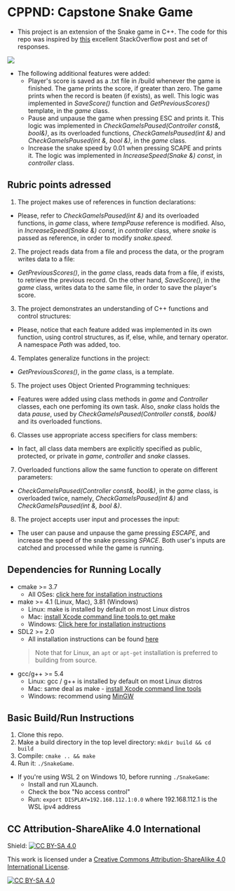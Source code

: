 # CPPND: Capstone Snake Game

* This project is an extension of the Snake game in C++. The code for this repo was inspired by [this](https://codereview.stackexchange.com/questions/212296/snake-game-in-c-with-sdl) excellent StackOverflow post and set of responses.

<img src="snake_game.gif"/>

* The following additional features were added:
  * Player's score is saved as a .txt file in /build whenever the game is finished. The game prints the score, if greater than zero. The game prints when the record is beaten (if exists), as well. This logic was implemented in *SaveScore()* function and *GetPreviousScores()* template, in the *game* class.
  * Pause and unpause the game when pressing ESC and prints it. This logic was implemented in *CheckGameIsPaused(Controller const&, bool&)*, as its overloaded functions, *CheckGameIsPaused(int &)* and *CheckGameIsPaused(int &, bool &)*, in the *game* class.
  * Increase the snake speed by 0.01 when pressing SCAPE and prints it. The logic was implemented in *IncreaseSpeed(Snake &) const*, in *controller* class.

## Rubric points adressed
1. The project makes use of references in function declarations:
  * Please, refer to *CheckGameIsPaused(int &)* and its overloaded functions, in *game* class, where *tempPause* reference is modified. Also, in *IncreaseSpeed(Snake &) const*, in *controller* class, where *snake* is passed as reference, in order to modify *snake.speed*.
2. The project reads data from a file and process the data, or the program writes data to a file: 
  * *GetPreviousScores()*, in the *game* class, reads data from a file, if exists, to retrieve the previous record. On the other hand, *SaveScore()*, in the *game* class, writes data to the same file, in order to save the player's score.
3. The project demonstrates an understanding of C++ functions and control structures:
  * Please, notice that each feature added was implemented in its own function, using control structures, as if, else, while, and ternary operator. A namespace *Path* was added, too.
4. Templates generalize functions in the project:
  *  *GetPreviousScores()*, in the *game* class, is a template.
5. The project uses Object Oriented Programming techniques:
  * Features were added using class methods in *game* and *Controller* classes, each one perfoming its own task. Also, *snake* class holds the data *pause*, used by *CheckGameIsPaused(Controller const&, bool&)* and its overloaded functions.
6. Classes use appropriate access specifiers for class members:
  * In fact, all class data members are explicitly specified as public, protected, or private in *game*, *controller* and *snake* classes.
7. Overloaded functions allow the same function to operate on different parameters:
  * *CheckGameIsPaused(Controller const&, bool&)*, in the *game* class, is overloaded twice, namely, *CheckGameIsPaused(int &)* and *CheckGameIsPaused(int &, bool &)*.
8. The project accepts user input and processes the input:
  * The user can pause and unpause the game pressing *ESCAPE*, and increase the speed of the snake pressing *SPACE*. Both user's inputs are catched and processed while the game is running.  

## Dependencies for Running Locally
* cmake >= 3.7
  * All OSes: [click here for installation instructions](https://cmake.org/install/)
* make >= 4.1 (Linux, Mac), 3.81 (Windows)
  * Linux: make is installed by default on most Linux distros
  * Mac: [install Xcode command line tools to get make](https://developer.apple.com/xcode/features/)
  * Windows: [Click here for installation instructions](http://gnuwin32.sourceforge.net/packages/make.htm)
* SDL2 >= 2.0
  * All installation instructions can be found [here](https://wiki.libsdl.org/Installation)
  >Note that for Linux, an `apt` or `apt-get` installation is preferred to building from source. 
* gcc/g++ >= 5.4
  * Linux: gcc / g++ is installed by default on most Linux distros
  * Mac: same deal as make - [install Xcode command line tools](https://developer.apple.com/xcode/features/)
  * Windows: recommend using [MinGW](http://www.mingw.org/)

## Basic Build/Run Instructions

1. Clone this repo.
2. Make a build directory in the top level directory: `mkdir build && cd build`
3. Compile: `cmake .. && make`
4. Run it: `./SnakeGame`.

* If you're using WSL 2 on Windows 10, before running `./SnakeGame`:
  * Install and run XLaunch. 
  * Check the box "No access control"
  * Run: `export DISPLAY=192.168.112.1:0.0` where 192.168.112.1 is the WSL ipv4 address 

## CC Attribution-ShareAlike 4.0 International


Shield: [![CC BY-SA 4.0][cc-by-sa-shield]][cc-by-sa]

This work is licensed under a
[Creative Commons Attribution-ShareAlike 4.0 International License][cc-by-sa].

[![CC BY-SA 4.0][cc-by-sa-image]][cc-by-sa]

[cc-by-sa]: http://creativecommons.org/licenses/by-sa/4.0/
[cc-by-sa-image]: https://licensebuttons.net/l/by-sa/4.0/88x31.png
[cc-by-sa-shield]: https://img.shields.io/badge/License-CC%20BY--SA%204.0-lightgrey.svg